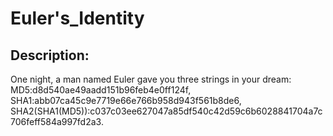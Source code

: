 
# Euler's_Identity
## Description:
One night, a man named Euler gave you three strings in your dream: MD5:d8d540ae49aadd151b96feb4e0ff124f, SHA1:abb07ca45c9e7719e66e766b958d943f561b8de6, SHA2(SHA1(MD5)):c037c03ee627047a85df540c42d59c6b6028841704a7c706feff584a997fd2a3. 

